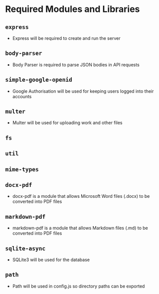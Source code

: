 # **Required Modules and Libraries**

## `express`

- Express will be required to create and run the server

## `body-parser`

- Body Parser is required to parse JSON bodies in API requests

## `simple-google-openid`

- Google Authorisation will be used for keeping users logged into their accounts

## `multer`

- Multer will be used for uploading work and other files

## `fs`

## `util`

## `mime-types`

## `docx-pdf`

- docx-pdf is a module that allows Microsoft Word files (.docx) to be converted into PDF files

## `markdown-pdf`

- markdown-pdf is a module that allows Markdown files (.md) to be converted into PDF files

## `sqlite-async`

- SQLite3 will be used for the database

## `path`

- Path will be used in config.js so directory paths can be exported
